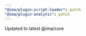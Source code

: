 ```yaml
---
"@ima/plugin-script-loader": patch
"@ima/plugin-analytic": patch
---
```


Updated to latest @ima/core
